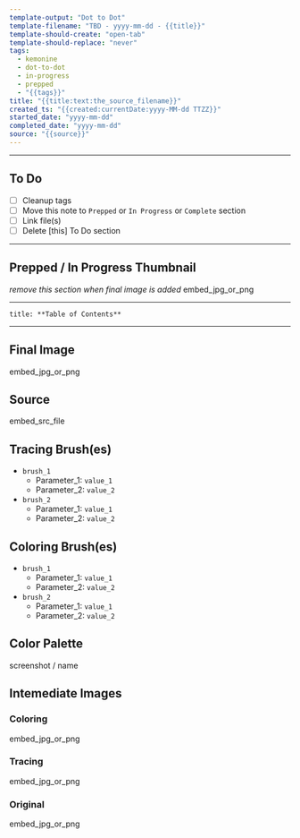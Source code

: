 ```yaml
---
template-output: "Dot to Dot"
template-filename: "TBD - yyyy-mm-dd - {{title}}"
template-should-create: "open-tab"
template-should-replace: "never"
tags: 
  - kemonine
  - dot-to-dot
  - in-progress
  - prepped
  - "{{tags}}"
title: "{{title:text:the_source_filename}}"
created_ts: "{{created:currentDate:yyyy-MM-dd TTZZ}}"
started_date: "yyyy-mm-dd"
completed_date: "yyyy-mm-dd"
source: "{{source}}"
---
```

---
## To Do 
- [ ] Cleanup tags
- [ ] Move this note to `Prepped` or `In Progress` or `Complete` section
- [ ] Link file(s)
- [ ] Delete [this] To Do section

---

## Prepped / In Progress Thumbnail
*remove this section when final image is added*
embed_jpg_or_png

---

```table-of-contents
title: **Table of Contents**
```

---

## Final Image
embed_jpg_or_png

## Source
embed_src_file

## Tracing Brush(es)
- `brush_1`
  - Parameter_1: `value_1`
  - Parameter_2: `value_2`
- `brush_2`
  - Parameter_1: `value_1`
  - Parameter_2: `value_2`

## Coloring Brush(es)
- `brush_1`
  - Parameter_1: `value_1`
  - Parameter_2: `value_2`
- `brush_2`
  - Parameter_1: `value_1`
  - Parameter_2: `value_2`

## Color Palette
screenshot / name

## Intemediate Images
### Coloring
embed_jpg_or_png

### Tracing
embed_jpg_or_png

### Original
embed_jpg_or_png
